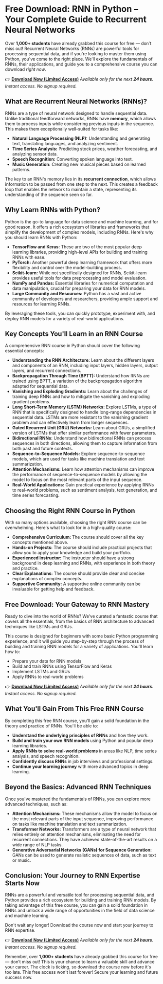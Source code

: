 # Free Download: RNN in Python – Your Complete Guide to Recurrent Neural Networks

Over **1,000+ students** have already grabbed this course for free — don’t miss out! Recurrent Neural Networks (RNNs) are powerful tools for processing sequential data, and if you're looking to master them using Python, you've come to the right place. We'll explore the fundamentals of RNNs, their applications, and guide you to a comprehensive course you can download *right now*.

👉 [**Download Now (Limited Access)**](https://udemywork.com/rnn-in-python)
_Available only for the next **24 hours**. Instant access. No signup required._

## What are Recurrent Neural Networks (RNNs)?

RNNs are a type of neural network designed to handle sequential data. Unlike traditional feedforward networks, RNNs have **memory**, which allows them to process inputs while considering previous inputs in the sequence. This makes them exceptionally well-suited for tasks like:

*   **Natural Language Processing (NLP):** Understanding and generating text, translating languages, and analyzing sentiment.
*   **Time Series Analysis:** Predicting stock prices, weather forecasting, and analyzing sensor data.
*   **Speech Recognition:** Converting spoken language into text.
*   **Music Generation:** Creating new musical pieces based on learned patterns.

The key to an RNN's memory lies in its **recurrent connection**, which allows information to be passed from one step to the next. This creates a feedback loop that enables the network to maintain a state, representing its understanding of the sequence seen so far.

## Why Learn RNNs with Python?

Python is the go-to language for data science and machine learning, and for good reason. It offers a rich ecosystem of libraries and frameworks that simplify the development of complex models, including RNNs. Here's why you should learn RNNs with Python:

*   **TensorFlow and Keras:** These are two of the most popular deep learning libraries, providing high-level APIs for building and training RNNs with ease.
*   **PyTorch:** Another powerful deep learning framework that offers more flexibility and control over the model-building process.
*   **Scikit-learn:** While not specifically designed for RNNs, Scikit-learn provides useful tools for data preprocessing and model evaluation.
*   **NumPy and Pandas:** Essential libraries for numerical computation and data manipulation, crucial for preparing your data for RNN models.
*   **Large Community and Resources:** Python has a vast and active community of developers and researchers, providing ample support and resources for learning RNNs.

By leveraging these tools, you can quickly prototype, experiment with, and deploy RNN models for a variety of real-world applications.

## Key Concepts You'll Learn in an RNN Course

A comprehensive RNN course in Python should cover the following essential concepts:

*   **Understanding the RNN Architecture:** Learn about the different layers and components of an RNN, including input layers, hidden layers, output layers, and recurrent connections.
*   **Backpropagation Through Time (BPTT):** Understand how RNNs are trained using BPTT, a variation of the backpropagation algorithm adapted for sequential data.
*   **Vanishing and Exploding Gradients:** Learn about the challenges of training deep RNNs and how to mitigate the vanishing and exploding gradient problems.
*   **Long Short-Term Memory (LSTM) Networks:** Explore LSTMs, a type of RNN that is specifically designed to handle long-range dependencies in sequential data. LSTMs are more resistant to the vanishing gradient problem and can effectively learn from longer sequences.
*   **Gated Recurrent Unit (GRU) Networks:** Learn about GRUs, a simplified version of LSTMs that offer similar performance with fewer parameters.
*   **Bidirectional RNNs:** Understand how bidirectional RNNs can process sequences in both directions, allowing them to capture information from both past and future contexts.
*   **Sequence-to-Sequence Models:** Explore sequence-to-sequence models, which are used for tasks like machine translation and text summarization.
*   **Attention Mechanisms:** Learn how attention mechanisms can improve the performance of sequence-to-sequence models by allowing the model to focus on the most relevant parts of the input sequence.
*   **Real-World Applications:** Gain practical experience by applying RNNs to real-world problems, such as sentiment analysis, text generation, and time series forecasting.

## Choosing the Right RNN Course in Python

With so many options available, choosing the right RNN course can be overwhelming. Here's what to look for in a high-quality course:

*   **Comprehensive Curriculum:** The course should cover all the key concepts mentioned above.
*   **Hands-on Projects:** The course should include practical projects that allow you to apply your knowledge and build your portfolio.
*   **Experienced Instructor:** The instructor should have a strong background in deep learning and RNNs, with experience in both theory and practice.
*   **Clear Explanations:** The course should provide clear and concise explanations of complex concepts.
*   **Supportive Community:** A supportive online community can be invaluable for getting help and feedback.

## Free Download: Your Gateway to RNN Mastery

Ready to dive into the world of RNNs? We've curated a fantastic course that covers all the essentials, from the basics of RNN architecture to advanced techniques like LSTMs and GRUs.

This course is designed for beginners with some basic Python programming experience, and it will guide you step-by-step through the process of building and training RNN models for a variety of applications. You'll learn how to:

*   Prepare your data for RNN models
*   Build and train RNNs using TensorFlow and Keras
*   Implement LSTMs and GRUs
*   Apply RNNs to real-world problems

👉 [**Download Now (Limited Access)**](https://udemywork.com/rnn-in-python)
_Available only for the next **24 hours**. Instant access. No signup required._

## What You'll Gain From This Free RNN Course

By completing this free RNN course, you'll gain a solid foundation in the theory and practice of RNNs. You'll be able to:

*   **Understand the underlying principles of RNNs** and how they work.
*   **Build and train your own RNN models** using Python and popular deep learning libraries.
*   **Apply RNNs to solve real-world problems** in areas like NLP, time series analysis, and speech recognition.
*   **Confidently discuss RNNs** in job interviews and professional settings.
*   **Continue your learning journey** with more advanced topics in deep learning.

## Beyond the Basics: Advanced RNN Techniques

Once you've mastered the fundamentals of RNNs, you can explore more advanced techniques, such as:

*   **Attention Mechanisms:** These mechanisms allow the model to focus on the most relevant parts of the input sequence, improving performance on tasks like machine translation and text summarization.
*   **Transformer Networks:** Transformers are a type of neural network that relies entirely on attention mechanisms, eliminating the need for recurrent connections. They have achieved state-of-the-art results on a wide range of NLP tasks.
*   **Generative Adversarial Networks (GANs) for Sequence Generation:** GANs can be used to generate realistic sequences of data, such as text or music.

## Conclusion: Your Journey to RNN Expertise Starts Now

RNNs are a powerful and versatile tool for processing sequential data, and Python provides a rich ecosystem for building and training RNN models. By taking advantage of this free course, you can gain a solid foundation in RNNs and unlock a wide range of opportunities in the field of data science and machine learning.

Don't wait any longer! Download the course now and start your journey to RNN expertise.

👉 [**Download Now (Limited Access)**](https://udemywork.com/rnn-in-python)
_Available only for the next **24 hours**. Instant access. No signup required._

Remember, over **1,000+ students** have already grabbed this course for free — don’t miss out! This is your chance to learn a valuable skill and advance your career. The clock is ticking, so download the course now before it's too late. This free access won't last forever! Secure your learning and future success now.

